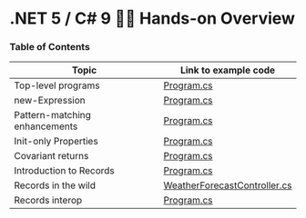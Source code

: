# .NET 5 / C# 9 👨‍💻 Hands-on Overview

### Table of Contents

| Topic                         | Link to example code           |
|-------------------------------|--------------------------------|
| Top-level programs            | [Program.cs](https://github.com/thomasbrueggemann/dotnet5-csharp9-overview/blob/main/examples/a-TopLevelPrograms/Program.cs) |
| new-Expression                | [Program.cs](https://github.com/thomasbrueggemann/dotnet5-csharp9-overview/blob/main/examples/b-NewExpression/Program.cs) |
| Pattern-matching enhancements | [Program.cs](https://github.com/thomasbrueggemann/dotnet5-csharp9-overview/blob/main/examples/c-PatternMatching/Program.cs) |
| Init-only Properties          | [Program.cs](https://github.com/thomasbrueggemann/dotnet5-csharp9-overview/blob/main/examples/d-InitOnlyProperties/Program.cs) |
| Covariant returns             | [Program.cs](https://github.com/thomasbrueggemann/dotnet5-csharp9-overview/blob/main/examples/e-CovariantReturns/Program.cs) |
| Introduction to Records       | [Program.cs](https://github.com/thomasbrueggemann/dotnet5-csharp9-overview/blob/main/examples/f-Records/Program.cs) |
| Records in the wild           | [WeatherForecastController.cs](https://github.com/thomasbrueggemann/dotnet5-csharp9-overview/blob/main/examples/g-RecordsInTheWild/Controllers/WeatherForecastController.cs) |
| Records interop               | [Program.cs](https://github.com/thomasbrueggemann/dotnet5-csharp9-overview/blob/main/examples/h-RecordsInterop/Program.cs) |